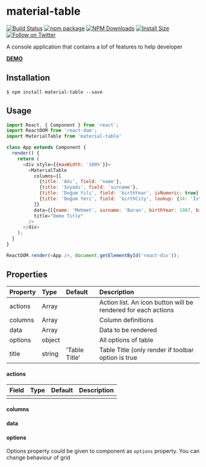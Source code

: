 # material-table

[![Build Status](https://travis-ci.org/mbrn/material-table.svg?branch=master)](https://travis-ci.org/mbrn/material-table)
[![npm package](https://img.shields.io/npm/v/material-table/latest.svg)](https://www.npmjs.com/package/material-table)
[![NPM Downloads](https://img.shields.io/npm/dm/material-table.svg?style=flat)](https://npmcharts.com/compare/material-table?minimal=true)
[![Install Size](https://packagephobia.now.sh/badge?p=material-table)](https://packagephobia.now.sh/result?p=material-table)
[![Follow on Twitter](https://img.shields.io/twitter/follow/baranmehmet.svg?label=follow+baranmehmet)](https://twitter.com/baranmehmet)

A console application that contains a lof of features to help developer

[__DEMO__](https://mbrn.github.io/material-table/)

## Installation
    $ npm install material-table --save

## Usage 

```javascript
import React, { Component } from 'react';
import ReactDOM from 'react-dom';
import MaterialTable from 'material-table'

class App extends Component {
  render() {
    return (
      <div style={{maxWidth: '100%'}}>
        <MaterialTable
          columns={[
            {title: 'Adı', field: 'name'},
            {title: 'Soyadı', field: 'surname'},
            {title: 'Doğum Yılı', field: 'birthYear', isNumeric: true},
            {title: 'Doğum Yeri', field: 'birthCity', lookup: {34: 'İstanbul', 63: 'Şanlıurfa'}}
          ]}
          data={[{name: 'Mehmet', surname: 'Baran', birthYear: 1987, birthCity: 63}]}
          title="Demo Title"
        />
      </div>
    );
  }
}

ReactDOM.render(<App />, document.getElementById('react-div'));
```

## Properties

| Property | Type   | Default           | Description                                                       |
|:---------|:-------|:------------------|:------------------------------------------------------------------|
| actions  | Array  |                   | Action list. An icon button will be rendered for each actions     |
| columns  | Array  |                   | Column definitions                                                |
| data     | Array  |                   | Data to be rendered                                               |
| options  | object |                   | All options of table                                              |
| title    | string | 'Table Title'     | Table Title (only render if toolbar option is true                |

#### actions

| Field | Type  | Default   | Description                                                       |    
|:------|:------|:----------|:------------------------------------------------------------------|
|       |       |           |                                                                   |

#### columns

#### data

#### options

Options property could be given to component as `options` property. You can change behaviour of grid 


